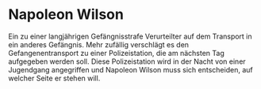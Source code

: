 # Napoleon Wilson

Ein zu einer langjährigen Gefängnisstrafe Verurteilter auf dem Transport in ein anderes Gefängnis. Mehr zufällig verschlägt es den Gefangenentransport zu einer Polizeistation, die am nächsten Tag aufgegeben werden soll. Diese Polizeistation wird in der Nacht von einer Jugendgang angegriffen und Napoleon Wilson muss sich entscheiden, auf welcher Seite er stehen will. 

